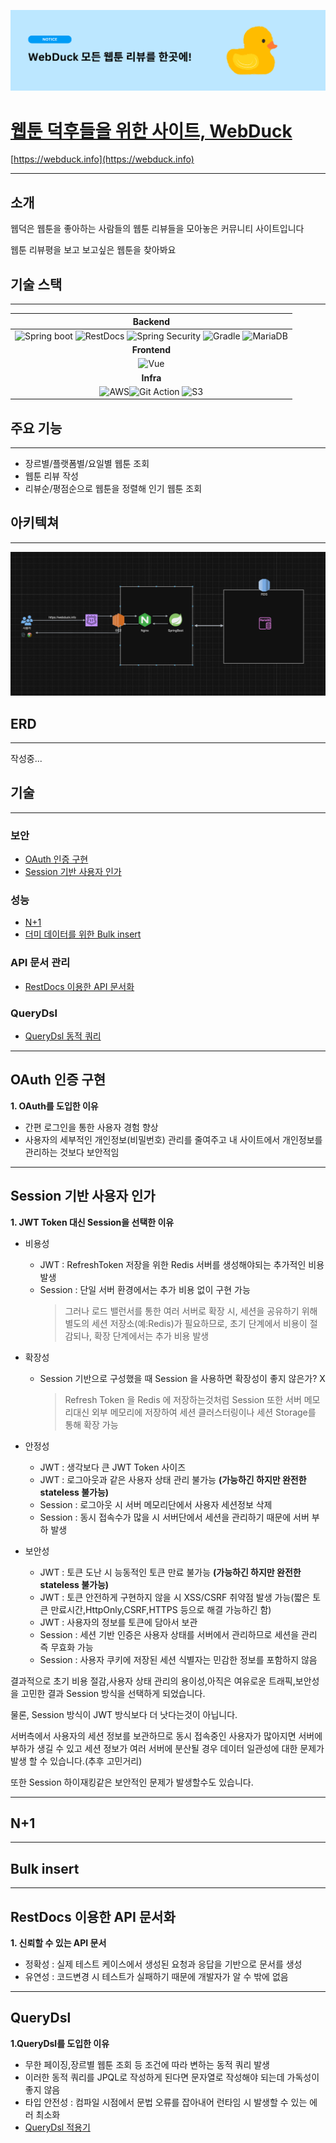 ![notice1.png](img/notice1.png)

<h1><a href="https://webduck.info" target="_blank"> 웹툰 덕후들을 위한 사이트, WebDuck</a></h1>


[https://webduck.info](https://webduck.info)


---
## 소개

웹덕은 웹툰을 좋아하는 사람들의 웹툰 리뷰들을 모아놓은 커뮤니티 사이트입니다

웹툰 리뷰평을 보고 보고싶은 웹툰을 찾아봐요


## 기술 스택

---
|                                                                                                                                                                                                                                                                          **Backend**                                                                                                                                                                                                                                                                           |         
|:--------------------------------------------------------------------------------------------------------------------------------------------------------------------------------------------------------------------------------------------------------------------------------------------------------------------------------------------------------------------------------------------------------------------------------------------------------------------------------------------------------------------------------------------------------------:| 
|![Spring boot](https://img.shields.io/badge/SpringBoot-6DB33F?style=flat-square&logo=SpringBoot&logoColor=white) ![RestDocs](https://img.shields.io/badge/RestDocs-ff?style=flat-square&logo=SpringBoot&logoColor=white) ![Spring Security](https://img.shields.io/badge/SpringSecurity-6DB33F?style=flat-square&logo=SpringSecurity&logoColor=white) ![Gradle](https://img.shields.io/badge/Gradle-white?style=flat-square&logo=gradle&color=02303A) ![MariaDB](https://img.shields.io/badge/MariaDB-003545?style=flat-the-badge&logo=mariadb&logoColor=white) 
|                                                                                                                                                                                                                                                                          **Frontend**   
|![Vue](https://img.shields.io/badge/Vue.js-35495E?style=flat-the-badge&logo=vuedotjs&logoColor=4FC08D)
|                                                                                                                                                                                                                                                                           **Infra**                                                                                                                                                                                                                                                                            |
|![AWS](https://img.shields.io/badge/AWS-232F3E?style=flat-square&logo=AmazonAWS&logoColor=white)![Git Action](https://img.shields.io/badge/GitAction-2088FF?style=flat-square&logo=GithubActions&logoColor=white) ![S3](https://img.shields.io/badge/S3-569A31?style=flat-square&logo=AmazonS3&logoColor=white)                                                                                                                         

## 주요 기능

---
- 장르별/플랫폼별/요일별 웹툰 조회
- 웹툰 리뷰 작성
- 리뷰순/평점순으로 웹툰을 정렬해 인기 웹툰 조회

## 아키텍쳐

---
![img.png](img/architecture.png)

## ERD

---
작성중...


## 기술

---
### 보안
- [OAuth 인증 구현](#oauth-인증-구현)
- [Session 기반 사용자 인가](#session-기반-사용자-인가)

### 성능
- [N+1](#n+1)
- [더미 데이터를 위한 Bulk insert](#bulk-insert)


### API 문서 관리
- [RestDocs 이용한 API 문서화](#restdocs-이용한-api-문서화)

### QueryDsl
- [QueryDsl 동적 쿼리](#querydsl)



---

## OAuth 인증 구현

**1. OAuth를 도입한 이유**
- 간편 로그인을 통한 사용자 경험 향상
- 사용자의 세부적인 개인정보(비밀번호) 관리를 줄여주고 내 사이트에서 개인정보를 관리하는 것보다 보안적임 

---
## Session 기반 사용자 인가
**1. JWT Token 대신 Session을 선택한 이유**
- 비용성
  - JWT : RefreshToken 저장을 위한 Redis 서버를 생성해야되는 추가적인 비용 발생 
  - Session : 단일 서버 환경에서는 추가 비용 없이 구현 가능
    >  그러나 로드 밸런서를 통한 여러 서버로 확장 시, 세션을 공유하기 위해 별도의 세션 저장소(예:Redis)가 필요하므로, 초기 단계에서 비용이 절감되나, 확장 단계에서는 추가 비용 발생

- 확장성
  - Session 기반으로 구성했을 때 Session 을 사용하면 확장성이 좋지 않은가? X
    > Refresh Token 을 Redis 에 저장하는것처럼 Session 또한 서버 메모리대신 외부 메모리에 저장하여 세션 클러스터링이나 세션 Storage를 통해 확장 가능
    
- 안정성
  - JWT : 생각보다 큰 JWT Token 사이즈
  - JWT : 로그아웃과 같은 사용자 상태 관리 불가능 **(가능하긴 하지만 완전한 stateless 불가능)**
  - Session : 로그아웃 시 서버 메모리단에서 사용자 세션정보 삭제
  - Session : 동시 접속수가 많을 시 서버단에서 세션을 관리하기 때문에 서버 부하 발생

- 보안성
  - JWT : 토큰 도난 시 능동적인 토큰 만료 불가능 **(가능하긴 하지만 완전한 stateless 불가능)**
  - JWT : 토큰 안전하게 구현하지 않을 시 XSS/CSRF 취약점 발생 가능(짧은 토큰 만료시간,HttpOnly,CSRF,HTTPS 등으로 해결 가능하긴 함)
  - JWT : 사용자의 정보를 토큰에 담아서 보관 
  - Session : 세션 기반 인증은 사용자 상태를 서버에서 관리하므로 세션을 관리 즉 무효화 가능
  - Session :  사용자 쿠키에 저장된 세션 식별자는 민감한 정보를 포함하지 않음


결과적으로 초기 비용 절감,사용자 상태 관리의 용이성,아직은 여유로운 트래픽,보안성을 고민한 결과 Session 방식을 선택하게 되었습니다.

물론, Session 방식이 JWT 방식보다 더 낫다는것이 아닙니다.

서버측에서 사용자의 세션 정보를 보관하므로 동시 접속중인 사용자가 많아지면 서버에 부하가 생길 수 있고 세션 정보가 여러 서버에 분산될 경우 데이터 일관성에 대한 문제가 발생 할 수 있습니다.(추후 고민거리)

또한 Session 하이재킹같은 보안적인 문제가 발생할수도 있습니다. 

---
## N+1 

---
## Bulk insert

---
## RestDocs 이용한 API 문서화
**1. 신뢰할 수 있는 API 문서**
- 정확성 : 실제 테스트 케이스에서 생성된 요청과 응답을 기반으로 문서를 생성
- 유연성 : 코드변경 시 테스트가 실패하기 때문에 개발자가 알 수 밖에 없음


---

## QueryDsl
**1.QueryDsl를 도입한 이유** 
- 무한 페이징,장르별 웹툰 조회 등 조건에 따라 변하는 동적 쿼리 발생
- 이러한 동적 쿼리를 JPQL로 작성하게 된다면 문자열로 작성해야 되는데 가독성이 좋지 않음
- 타입 안전성 : 컴파일 시점에서 문법 오류를 잡아내어 런타임 시 발생할 수 있는 에러 최소화
- [QueryDsl 적용기](https://velog.io/@minu1117/QueryDsl-%EA%B8%B0%EB%B3%B8-%EC%82%AC%EC%9A%A9%EB%B2%95-1)